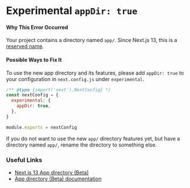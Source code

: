 # Experimental `appDir: true`

#### Why This Error Occurred

Your project contains a directory named `app/`. Since Next.js 13, this is a [reserved name](https://nextjs.org/blog/next-13#new-app-directory-beta).

#### Possible Ways to Fix It

To use the new app directory and its features, please add `appDir: true` to your configuration in `next.config.js` under `experimental`.

```js
/** @type {import('next').NextConfig} */
const nextConfig = {
  experimental: {
    appDir: true,
  },
}

module.exports = nextConfig
```

If you do not want to use the new `app/` directory features yet, but have a directory named `app/`, rename the directory to something else.

### Useful Links

- [Next.js 13 App directory (Beta)](https://nextjs.org/blog/next-13#new-app-directory-beta)
- [App directory (Beta) documentation](https://nextjs.org/docs)
